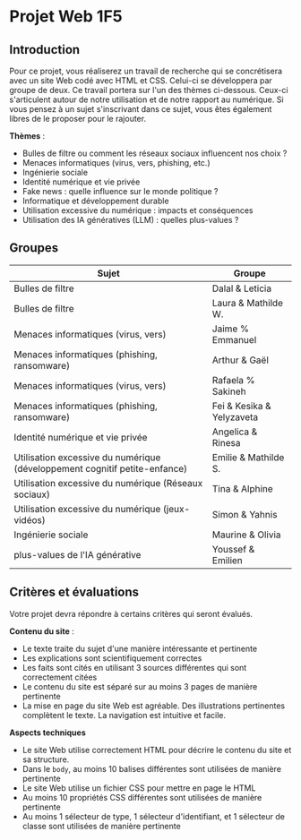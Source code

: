 # Projet Web 1F5

## Introduction
Pour ce projet, vous réaliserez un travail de recherche qui se concrétisera avec un site Web codé avec HTML et CSS. Celui-ci se développera par groupe de deux. Ce travail portera sur l'un des thèmes ci-dessous. Ceux-ci s'articulent autour de notre utilisation et de notre rapport au numérique. Si vous pensez à un sujet s'inscrivant dans ce sujet, vous êtes également libres de le proposer pour le rajouter.

**Thèmes** : 
- Bulles de filtre ou comment les réseaux sociaux influencent nos choix ?
- Menaces informatiques (virus, vers, phishing, etc.)
- Ingénierie sociale
- Identité numérique et vie privée
- Fake news : quelle influence sur le monde politique ?
- Informatique et développement durable
- Utilisation excessive du numérique : impacts et conséquences
- Utilisation des IA génératives (LLM) : quelles plus-values ?

## Groupes
| Sujet              | Groupe       |
|--------------------|--------------|
| Bulles de filtre           | Dalal & Leticia     |
| Bulles de filtre            | Laura & Mathilde W.     |
| Menaces informatiques (virus, vers)            | Jaime % Emmanuel     |
| Menaces informatiques (phishing, ransomware)            | Arthur & Gaël     |
| Menaces informatiques (virus, vers)            | Rafaela % Sakineh     |
| Menaces informatiques (phishing, ransomware)            | Fei & Kesika & Yelyzaveta     |
| Identité numérique et vie privée            | Angelica & Rinesa    |
| Utilisation excessive du numérique (développement cognitif petite-enfance)            | Emilie & Mathilde S.     |
| Utilisation excessive du numérique (Réseaux sociaux)            | Tina & Alphine     |
| Utilisation excessive du numérique (jeux-vidéos)           | Simon & Yahnis     |
| Ingénierie sociale           | Maurine & Olivia     |
| plus-values de l'IA générative           | Youssef & Emilien     |

## Critères et évaluations
Votre projet devra répondre à certains critères qui seront évalués.

**Contenu du site** :
- Le texte traite du sujet d'une manière intéressante et pertinente
- Les explications sont scientifiquement correctes
- Les faits sont cités en utilisant 3 sources différentes qui sont correctement citées
- Le contenu du site est séparé sur au moins 3 pages de manière pertinente
- La mise en page du site Web est agréable. Des illustrations pertinentes complètent le texte. La navigation est intuitive et facile.

**Aspects techniques**
- Le site Web utilise correctement HTML pour décrire le contenu du site et sa structure.
- Dans le `body`, au moins 10 balises différentes sont utilisées de manière pertinente
- Le site Web utilise un fichier CSS pour mettre en page le HTML
- Au moins 10 propriétés CSS différentes sont utilisées de manière pertinente
- Au moins 1 sélecteur de type, 1 sélecteur d'identifiant, et 1 sélecteur de classe sont utilisées de manière pertinente


